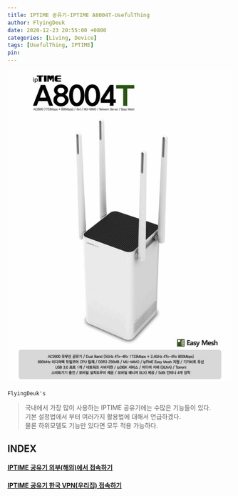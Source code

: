```yaml
---
title: IPTIME 공유기-IPTIME A8004T-UsefulThing
author: FlyingDeuk
date: 2020-12-23 20:55:00 +0800
categories: [Living, Device]
tags: [UsefulThing, IPTIME]
pin:
---
```

![iptime](/img/living/iptime/iptime.jpg)

`FlyingDeuk's`
> 국내에서 가장 많이 사용하는 IPTIME 공유기에는 수많은 기능들이 있다. <br>
기본 설정법에서 부터 여러가지 활용법에 대해서 언급하겠다. <br>
물론 하위모델도 기능만 있다면 모두 적용 가능하다.

## INDEX

#### [IPTIME 공유기 외부(해외)에서 접속하기](/posts/IptimeSet/)

#### [IPTIME 공유기 한국 VPN(우리집) 접속하기](/posts/IptimeVPN/)
